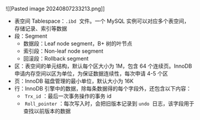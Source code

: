 ![[Pasted image 20240807233213.png]]

* 表空间 Tablespace：`.ibd` ​ 文件。一个 MySQL 实例可以对应多个表空间，存储记录、索引等数据
* 段：Segment
    * 数据段：Leaf node segment，B+ 树的叶节点
    * 索引段：Non-leaf node segment
    * 回滚段：Rollback segment
* 区：表空间的单元结构，默认每个区大小为 1M，包含 64 个连续页。InnoDB 申请内存空间以区为单位，为保证数据连续性，每次申请 4-5 个区
* 页：InnoDB 磁盘管理的最小单位，默认大小为 16K
* 行：InnoDB 引擎中的数据，除每条数据得的每个字段外，还包含以下内容：
    * ​ `Trx_id` ​：最后一次事务操作的事务 id
    * ​ `Roll_pointer` ​：每次写入时，会把旧版本记录到 `undo` ​ 日志，该字段用于查找以前版本的数据
